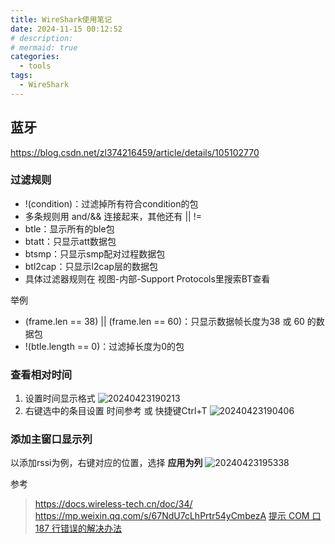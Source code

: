 ```yaml
---
title: WireShark使用笔记
date: 2024-11-15 00:12:52
# description: 
# mermaid: true
categories:
  - tools
tags:
  - WireShark
---
```


## 蓝牙

https://blog.csdn.net/zl374216459/article/details/105102770

### 过滤规则
* !(condition)：过滤掉所有符合condition的包
* 多条规则用 and/&& 连接起来，其他还有 || !=
* btle：显示所有的ble包
* btatt：只显示att数据包
* btsmp：只显示smp配对过程数据包
* btl2cap：只显示l2cap层的数据包
* 具体过滤器规则在 视图-内部-Support Protocols里搜索BT查看

举例
* (frame.len == 38) || (frame.len == 60)：只显示数据帧长度为38 或 60 的数据包
* !(btle.length == 0)：过滤掉长度为0的包


### 查看相对时间
1. 设置时间显示格式
   ![20240423190213](https://cdn.jsdelivr.net/gh/24849748/PicBed/ob/20240423190213.png)
2. 右键选中的条目设置 时间参考 或 快捷键Ctrl+T
   ![20240423190406](https://cdn.jsdelivr.net/gh/24849748/PicBed/ob/20240423190406.png)

### 添加主窗口显示列
以添加rssi为例，右键对应的位置，选择 **应用为列**
![20240423195338](https://cdn.jsdelivr.net/gh/24849748/PicBed/ob/20240423195338.png)


参考
> https://docs.wireless-tech.cn/doc/34/
> https://mp.weixin.qq.com/s/67NdU7cLhPrtr54yCmbezA
> [提示 COM 口 187 行错误的解决办法](https://devzone.nordicsemi.com/f/nordic-q-a/107828/invalid-escape-sequence-s)
